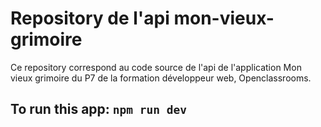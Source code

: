 # Repository de l'api mon-vieux-grimoire
Ce repository correspond au code source de l'api de l'application Mon vieux grimoire du P7 de la formation développeur web, Openclassrooms.

## To run this app: `npm run dev`

